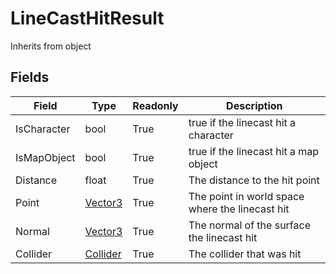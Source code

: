 # LineCastHitResult
Inherits from object
## Fields
|Field|Type|Readonly|Description|
|---|---|---|---|
|IsCharacter|bool|True|true if the linecast hit a character|
|IsMapObject|bool|True|true if the linecast hit a map object|
|Distance|float|True|The distance to the hit point|
|Point|[Vector3](../static/Vector3.md)|True|The point in world space where the linecast hit|
|Normal|[Vector3](../static/Vector3.md)|True|The normal of the surface the linecast hit|
|Collider|[Collider](../objects/Collider.md)|True|The collider that was hit|
